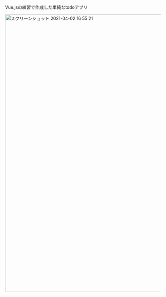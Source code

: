 Vue.jsの練習で作成した単純なtodoアプリ

<img width="897" alt="スクリーンショット 2021-04-02 16 55 21" src="https://user-images.githubusercontent.com/65392082/113395079-454dab80-93d4-11eb-90bd-d1212cf9a660.png">
